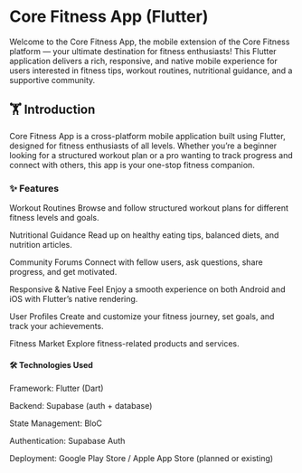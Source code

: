 # Core Fitness App (Flutter)


Welcome to the Core Fitness App, the mobile extension of the Core Fitness platform — your ultimate destination for fitness enthusiasts! This Flutter application delivers a rich, responsive, and native mobile experience for users interested in fitness tips, workout routines, nutritional guidance, and a supportive community.

## 🏋️ Introduction
Core Fitness App is a cross-platform mobile application built using Flutter, designed for fitness enthusiasts of all levels. Whether you’re a beginner looking for a structured workout plan or a pro wanting to track progress and connect with others, this app is your one-stop fitness companion.

### ✨ Features
Workout Routines
Browse and follow structured workout plans for different fitness levels and goals.

Nutritional Guidance
Read up on healthy eating tips, balanced diets, and nutrition articles.

Community Forums
Connect with fellow users, ask questions, share progress, and get motivated.

Responsive & Native Feel
Enjoy a smooth experience on both Android and iOS with Flutter’s native rendering.

User Profiles
Create and customize your fitness journey, set goals, and track your achievements.

Fitness Market
Explore fitness-related products and services.

#### 🛠 Technologies Used
Framework: Flutter (Dart)

Backend: Supabase (auth + database)

State Management: BloC 

Authentication: Supabase Auth

Deployment: Google Play Store / Apple App Store (planned or existing)
